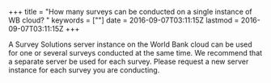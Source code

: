 +++
title = "How many surveys can be conducted on a single instance of WB cloud? "
keywords = [""]
date = 2016-09-07T03:11:15Z
lastmod = 2016-09-07T03:11:15Z
+++

A Survey Solutions server instance on the World Bank cloud can be used
for one or several surveys conducted at the same time. We recommend that
a separate server be used for each survey. Please request a new server
instance for each survey you are conducting.
